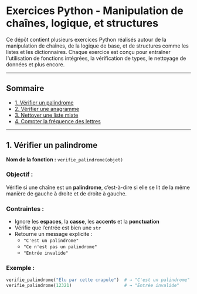 # Exercices Python - Manipulation de chaînes, logique, et structures

Ce dépôt contient plusieurs exercices Python réalisés autour de la manipulation de chaînes, de la logique de base, et de structures comme les listes et les dictionnaires. Chaque exercice est conçu pour entraîner l'utilisation de fonctions intégrées, la vérification de types, le nettoyage de données et plus encore.

---

## Sommaire

- [1. Vérifier un palindrome](#1-vérifier-un-palindrome)
- [2. Vérifier une anagramme](#2-vérifier-une-anagramme)
- [3. Nettoyer une liste mixte](#3-nettoyer-une-liste-mixte)
- [4. Compter la fréquence des lettres](#4-compter-la-fréquence-des-lettres)

---

## 1. Vérifier un palindrome

**Nom de la fonction :** `verifie_palindrome(objet)`

### Objectif :
Vérifie si une chaîne est un **palindrome**, c’est-à-dire si elle se lit de la même manière de gauche à droite et de droite à gauche.

### Contraintes :
- Ignore les **espaces**, la **casse**, les **accents** et la **ponctuation**
- Vérifie que l’entrée est bien une `str`
- Retourne un message explicite :
  - `"C'est un palindrome"`
  - `"Ce n'est pas un palindrome"`
  - `"Entrée invalide"`

### Exemple :

```python
verifie_palindrome("Élu par cette crapule")  # → "C'est un palindrome"
verifie_palindrome(12321)                    # → "Entrée invalide"
